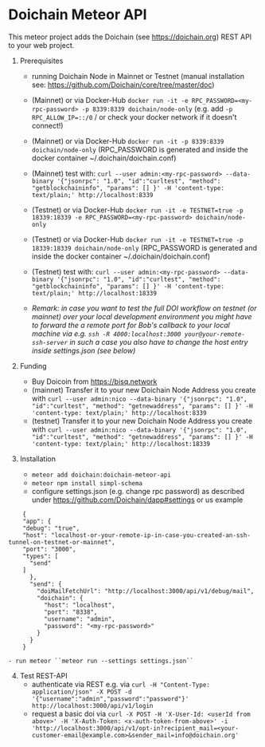 # Doichain Meteor API

This meteor project adds the Doichain (see https://doichain.org) REST API to your web project.

1. Prerequisites
    - running Doichain Node in Mainnet or Testnet (manual installation see: https://github.com/Doichain/core/tree/master/doc)
    - (Mainnet) or via Docker-Hub ``docker run -it -e RPC_PASSWORD=<my-rpc-password> -p 8339:8339 doichain/node-only``
        (e.g. add  ``-p RPC_ALLOW_IP=::/0`` / or check your docker network if it doesn't connect!) 
    - (Mainnet) or via Docker-Hub ``docker run -it -p 8339:8339 doichain/node-only`` (RPC_PASSWORD is generated and inside the docker container ~/.doichain/doichain.conf)
    - (Mainnet) test with: ```curl --user admin:<my-rpc-password> --data-binary '{"jsonrpc": "1.0", "id":"curltest", "method": "getblockchaininfo", "params": [] }' -H 'content-type: text/plain;' http://localhost:8339```

    - (Testnet) or via Docker-Hub ``docker run -it -e TESTNET=true -p 18339:18339 -e RPC_PASSWORD=<my-rpc-password> doichain/node-only``
    - (Testnet) or via Docker-Hub ``docker run -it -e TESTNET=true -p 18339:18339 doichain/node-only`` (RPC_PASSWORD is generated and inside the docker container ~/.doichain/doichain.conf)
    - (Testnet) test with: ```curl --user admin:<my-rpc-password> --data-binary '{"jsonrpc": "1.0", "id":"curltest", "method": "getblockchaininfo", "params": [] }' -H 'content-type: text/plain;' http://localhost:18339```
    - *Remark: in case you want to test the full DOI workflow on testnet (or mainnet) over your local development environment you might have to forward the a remote port for Bob's callback to your local machine via e.g. ``ssh -R 4000:localhost:3000 your@your-remote-ssh-server`` in 
      such a case you also have to change the host entry inside settings.json (see below)*
   
2.  Funding
    - Buy Doicoin from https://bisq.network 
    - (mainnet) Transfer it to your new Doichain Node Address you create with ```curl --user admin:nico --data-binary '{"jsonrpc": "1.0", "id":"curltest", "method": "getnewaddress", "params": [] }' -H 'content-type: text/plain;' http://localhost:8339```
    - (testnet) Transfer it to your new Doichain Node Address you create with ```curl --user admin:nico --data-binary '{"jsonrpc": "1.0", "id":"curltest", "method": "getnewaddress", "params": [] }' -H 'content-type: text/plain;' http://localhost:18339```

3. Installation
    - ```meteor add doichain:doichain-meteor-api```
    - ```meteor npm install simpl-schema```
    - configure settings.json (e.g. change rpc password) as described under https://github.com/Doichain/dapp#settings or us example
```
    {
    "app": {
    "debug": "true",
    "host": "localhost-or-your-remote-ip-in-case-you-created-an-ssh-tunnel-on-testnet-or-mainnet",
    "port": "3000",
    "types": [
      "send"
    ]
      },
      "send": {
        "doiMailFetchUrl": "http://localhost:3000/api/v1/debug/mail",
        "doichain": {
          "host": "localhost",
          "port": "8338",
          "username": "admin",
          "password": "<my-rpc-password>"
        }
      }
    }
```

    - run meteor ``meteor run --settings settings.json``


4. Test REST-API
    - authenticate via REST e.g. via ```curl -H "Content-Type: application/json" -X POST -d '{"username":"admin","password":"password"}' http://localhost:3000/api/v1/login ```
    - request a basic doi via ```curl -X POST -H 'X-User-Id: <userId from above>' -H 'X-Auth-Token: <x-auth-token-from-above>' -i 'http://localhost:3000/api/v1/opt-in?recipient_mail=<your-customer-email@example.com>&sender_mail=info@doichain.org'```
